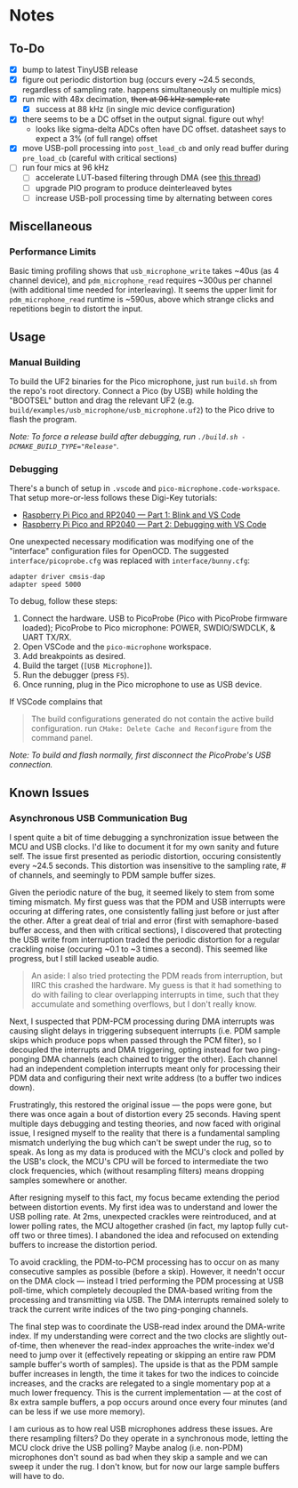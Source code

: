 # Notes

## To-Do

 - [x] bump to latest TinyUSB release
 - [x] figure out periodic distortion bug (occurs every ~24.5 seconds, regardless of sampling rate. happens simultaneously on multiple mics)
 - [x] run mic with 48x decimation, ~~then at 96 kHz sample rate~~
     + [x] success at 88 kHz (in single mic device configuration)
 - [x] there seems to be a DC offset in the output signal. figure out why!
     + looks like sigma-delta ADCs often have DC offset. datasheet says to expect a 3% (of full range) offset
 - [x] move USB-poll processing into `post_load_cb` and only read buffer during `pre_load_cb` (careful with critical sections)
 - [ ] run four mics at 96 kHz
     + [ ] accelerate LUT-based filtering through DMA (see [this thread](https://forums.raspberrypi.com/viewtopic.php?t=338287#p2025806))
     + [ ] upgrade PIO program to produce deinterleaved bytes
     + [ ] increase USB-poll processing time by alternating between cores

## Miscellaneous

### Performance Limits

Basic timing profiling shows that `usb_microphone_write` takes ~40us (as 4 channel device), and `pdm_microphone_read` requires ~300us per channel (with additional time needed for interleaving). It seems the upper limit for `pdm_microphone_read` runtime is ~590us, above which strange clicks and repetitions begin to distort the input.

## Usage

### Manual Building

To build the UF2 binaries for the Pico microphone, just run `build.sh` from the repo's root directory. Connect a Pico (by USB) while holding the "BOOTSEL" button and drag the relevant UF2 (e.g. `build/examples/usb_microphone/usb_microphone.uf2`) to the Pico drive to flash the program.

_Note: To force a release build after debugging, run `./build.sh -DCMAKE_BUILD_TYPE="Release"`._

### Debugging

There's a bunch of setup in `.vscode` and `pico-microphone.code-workspace`. That setup more-or-less follows these Digi-Key tutorials:
 - [Raspberry Pi Pico and RP2040 — Part 1: Blink and VS Code](https://www.digikey.com/en/maker/projects/raspberry-pi-pico-and-rp2040-cc-part-1-blink-and-vs-code/7102fb8bca95452e9df6150f39ae8422)
 - [Raspberry Pi Pico and RP2040 — Part 2: Debugging with VS Code](https://www.digikey.com/en/maker/projects/raspberry-pi-pico-and-rp2040-cc-part-2-debugging-with-vs-code/470abc7efb07432b82c95f6f67f184c0)

One unexpected necessary modification was modifying one of the "interface" configuration files for OpenOCD. The suggested `interface/picoprobe.cfg` was replaced with `interface/bunny.cfg`:

```
adapter driver cmsis-dap
adapter speed 5000
```

To debug, follow these steps:

 1. Connect the hardware. USB to PicoProbe (Pico with PicoProbe firmware loaded); PicoProbe to Pico microphone: POWER, SWDIO/SWDCLK, & UART TX/RX.
 2. Open VSCode and the `pico-microphone` workspace.
 3. Add breakpoints as desired.
 4. Build the target (`[USB Microphone]`).
 5. Run the debugger (press `F5`).
 6. Once running, plug in the Pico microphone to use as USB device.

If VSCode complains that
> The build configurations generated do not contain the active build configuration.
run `CMake: Delete Cache and Reconfigure` from the command panel.

_Note: To build and flash normally, first disconnect the PicoProbe's USB connection._

## Known Issues

### Asynchronous USB Communication Bug

I spent quite a bit of time debugging a synchronization issue between the MCU and USB clocks. I'd like to document it for my own sanity and future self. The issue first presented as periodic distortion, occuring consistently every ~24.5 seconds. This distortion was insensitive to the sampling rate, # of channels, and seemingly to PDM sample buffer sizes.

Given the periodic nature of the bug, it seemed likely to stem from some timing mismatch. My first guess was that the PDM and USB interrupts were occuring at differing rates, one consistently falling just before or just after the other. After a great deal of trial and error (first with semaphore-based buffer access, and then with critical sections), I discovered that protecting the USB write from interruption traded the periodic distortion for a regular crackling noise (occuring ~0.1 to ~3 times a second). This seemed like progress, but I still lacked useable audio.

> An aside: I also tried protecting the PDM reads from interruption, but IIRC this crashed the hardware. My guess is that it had something to do with failing to clear overlapping interrupts in time, such that they accumulate and something overflows, but I don't really know.

Next, I suspected that PDM-PCM processing during DMA interrupts was causing slight delays in triggering subsequent interrupts (i.e. PDM sample skips which produce pops when passed through the PCM filter), so I decoupled the interrupts and DMA triggering, opting instead for two ping-ponging DMA channels (each chained to trigger the other). Each channel had an independent completion interrupts meant only for processing their PDM data and configuring their next write address (to a buffer two indices down).

Frustratingly, this restored the original issue — the pops were gone, but there was once again a bout of distortion every 25 seconds. Having spent multiple days debugging and testing theories, and now faced with original issue, I resigned myself to the reality that there is a fundamental sampling mismatch underlying the bug which can't be swept under the rug, so to speak. As long as my data is produced with the MCU's clock and polled by the USB's clock, the MCU's CPU will be forced to intermediate the two clock frequencies, which (without resampling filters) means dropping samples somewhere or another.

After resigning myself to this fact, my focus became extending the period between distortion events. My first idea was to understand and lower the USB polling rate. At 2ms, unexpected crackles were reintroduced, and at lower polling rates, the MCU altogether crashed (in fact, my laptop fully cut-off two or three times). I abandoned the idea and refocused on extending buffers to increase the distortion period.

To avoid crackling, the PDM-to-PCM processing has to occur on as many consecutive samples as possible (before a skip). However, it needn't occur on the DMA clock — instead I tried performing the PDM processing at USB poll-time, which completely decoupled the DMA-based writing from the processing and transmitting via USB. The DMA interrupts remained solely to track the current write indices of the two ping-ponging channels.

The final step was to coordinate the USB-read index around the DMA-write index. If my understanding were correct and the two clocks are slightly out-of-time, then whenever the read-index approaches the write-index we'd need to jump over it (effectively repeating or skipping an entire raw PDM sample buffer's worth of samples). The upside is that as the PDM sample buffer increases in length, the time it takes for two the indices to coincide increases, and the cracks are relegated to a single momentary pop at a much lower frequency. This is the current implementation — at the cost of 8x extra sample buffers, a pop occurs around once every four minutes (and can be less if we use more memory).

I am curious as to how real USB microphones address these issues. Are there resampling filters? Do they operate in a synchronous mode, letting the MCU clock drive the USB polling? Maybe analog (i.e. non-PDM) microphones don't sound as bad when they skip a sample and we can sweep it under the rug. I don't know, but for now our large sample buffers will have to do.
